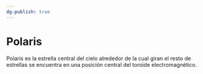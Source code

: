 ```yaml
---
dg-publish: true
---
```


# Polaris

Polaris es la estrella central del cielo alrededor de la cual giran el resto de estrellas se encuentra en una posición central del toroide electromagnético.
